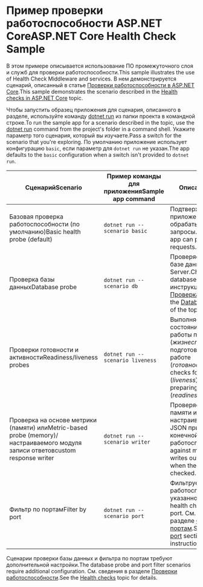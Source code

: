 # <a name="aspnet-core-health-check-sample"></a><span data-ttu-id="0505c-101">Пример проверки работоспособности ASP.NET Core</span><span class="sxs-lookup"><span data-stu-id="0505c-101">ASP.NET Core Health Check Sample</span></span>

<span data-ttu-id="0505c-102">В этом примере описывается использование ПО промежуточного слоя и служб для проверки работоспособности.</span><span class="sxs-lookup"><span data-stu-id="0505c-102">This sample illustrates the use of Health Check Middleware and services.</span></span> <span data-ttu-id="0505c-103">В нем демонстрируется сценарий, описанный в статье [Проверки работоспособности в ASP.NET Core](https://docs.microsoft.com/aspnet/core/host-and-deploy/health-checks).</span><span class="sxs-lookup"><span data-stu-id="0505c-103">This sample demonstrates the scenario described in the [Health checks in ASP.NET Core](https://docs.microsoft.com/aspnet/core/host-and-deploy/health-checks) topic.</span></span>

<span data-ttu-id="0505c-104">Чтобы запустить образец приложения для сценария, описанного в разделе, используйте команду [dotnet run](https://docs.microsoft.com/dotnet/core/tools/dotnet-run) из папки проекта в командной строке.</span><span class="sxs-lookup"><span data-stu-id="0505c-104">To run the sample app for a scenario described in the topic, use the [dotnet run](https://docs.microsoft.com/dotnet/core/tools/dotnet-run) command from the project's folder in a command shell.</span></span> <span data-ttu-id="0505c-105">Укажите параметр того сценария, который вы изучаете.</span><span class="sxs-lookup"><span data-stu-id="0505c-105">Pass a switch for the scenario that you're exploring.</span></span> <span data-ttu-id="0505c-106">По умолчанию приложение использует конфигурацию `basic`, если параметр для `dotnet run` не указан.</span><span class="sxs-lookup"><span data-stu-id="0505c-106">The app defaults to the `basic` configuration when a switch isn't provided to `dotnet run`.</span></span>

| <span data-ttu-id="0505c-107">Сценарий</span><span class="sxs-lookup"><span data-stu-id="0505c-107">Scenario</span></span>                                               | <span data-ttu-id="0505c-108">Пример команды для приложения</span><span class="sxs-lookup"><span data-stu-id="0505c-108">Sample app command</span></span>               | <span data-ttu-id="0505c-109">Описание</span><span class="sxs-lookup"><span data-stu-id="0505c-109">Description</span></span> |
| ------------------------------------------------------ | -------------------------------- | ----------- |
| <span data-ttu-id="0505c-110">Базовая проверка работоспособности (по умолчанию)</span><span class="sxs-lookup"><span data-stu-id="0505c-110">Basic health probe (default)</span></span>                           | `dotnet run --scenario basic`    | <span data-ttu-id="0505c-111">Подтверждает, что приложение может обрабатывать HTTP-запросы.</span><span class="sxs-lookup"><span data-stu-id="0505c-111">Confirms that the app can process HTTP requests.</span></span> |
| <span data-ttu-id="0505c-112">Проверка базы данных</span><span class="sxs-lookup"><span data-stu-id="0505c-112">Database probe</span></span>                                         | `dotnet run --scenario db`       | <span data-ttu-id="0505c-113">Проверяет подключение к базе данных SQL Server.</span><span class="sxs-lookup"><span data-stu-id="0505c-113">Checks a SQL Server database connection.</span></span> <span data-ttu-id="0505c-114">См. инструкции в разделе [Проверка базы данных](https://docs.microsoft.com/aspnet/core/host-and-deploy/health-checks#database-probe).</span><span class="sxs-lookup"><span data-stu-id="0505c-114">See the [Database probe](https://docs.microsoft.com/aspnet/core/host-and-deploy/health-checks#database-probe) section of the topic for instructions.</span></span> |
| <span data-ttu-id="0505c-115">Проверки готовности и активности</span><span class="sxs-lookup"><span data-stu-id="0505c-115">Readiness/liveness probes</span></span>                              | `dotnet run --scenario liveness` | <span data-ttu-id="0505c-116">Выполняет проверку состояния активной работы приложения (*жизнеспособность*) и подготовки приложения к работе (*готовность*).</span><span class="sxs-lookup"><span data-stu-id="0505c-116">Performs checks for a live app status (*liveness*) versus the app preparing to become live (*readiness*).</span></span> |
| <span data-ttu-id="0505c-117">Проверка на основе метрики (памяти) или</span><span class="sxs-lookup"><span data-stu-id="0505c-117">Metric-based probe (memory)/</span></span><br><span data-ttu-id="0505c-118">настраиваемого модуля записи ответов</span><span class="sxs-lookup"><span data-stu-id="0505c-118">custom response writer</span></span> | `dotnet run --scenario writer`   | <span data-ttu-id="0505c-119">Проверяет использование памяти и записывает настраиваемые данные JSON при проверке конечной точки работоспособности.</span><span class="sxs-lookup"><span data-stu-id="0505c-119">Checks against memory use and writes out custom JSON when the health endpoint is checked.</span></span> |
| <span data-ttu-id="0505c-120">Фильтр по портам</span><span class="sxs-lookup"><span data-stu-id="0505c-120">Filter by port</span></span>                                         | `dotnet run --scenario port`     | <span data-ttu-id="0505c-121">Фильтрует проверки работоспособности для указанного порта.</span><span class="sxs-lookup"><span data-stu-id="0505c-121">Filters health checks to a given port.</span></span> <span data-ttu-id="0505c-122">См. инструкции в разделе [Фильтр по портам](https://docs.microsoft.com/aspnet/core/host-and-deploy/health-checks#filter-by-port).</span><span class="sxs-lookup"><span data-stu-id="0505c-122">See the [Filter by port](https://docs.microsoft.com/aspnet/core/host-and-deploy/health-checks#filter-by-port) section of the topic for instructions.</span></span> |

<span data-ttu-id="0505c-123">Сценарии проверки базы данных и фильтра по портам требуют дополнительной настройки.</span><span class="sxs-lookup"><span data-stu-id="0505c-123">The database probe and port filter scenarios require additional configuration.</span></span> <span data-ttu-id="0505c-124">См. сведения в разделе [Проверки работоспособности](https://docs.microsoft.com/aspnet/core/host-and-deploy/health-checks).</span><span class="sxs-lookup"><span data-stu-id="0505c-124">See the [Health checks](https://docs.microsoft.com/aspnet/core/host-and-deploy/health-checks) topic for details.</span></span>
